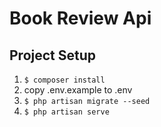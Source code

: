# Book Review Api

## Project Setup

1. `$ composer install`
1. copy .env.example to .env
1. `$ php artisan migrate --seed`
1. `$ php artisan serve`
